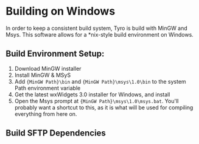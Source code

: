 # Building on Windows

In order to keep a consistent build system, Tyro is build with MinGW and Msys. This software allows for a *nix-style build environment on Windows.

## Build Environment Setup:

1. Download MinGW installer
2. Install MinGW & MSyS
3. Add `{MinGW Path}\bin` and `{MinGW Path}\msys\1.0\bin` to the system Path environment variable
4. Get the latest wxWidgets 3.0 installer for Windows, and install
5. Open the Msys prompt at `{MinGW Path}\msys\1.0\msys.bat`. You'll probably want a shortcut to this, as it is what will be used for compiling everything from here on.

## Build SFTP Dependencies